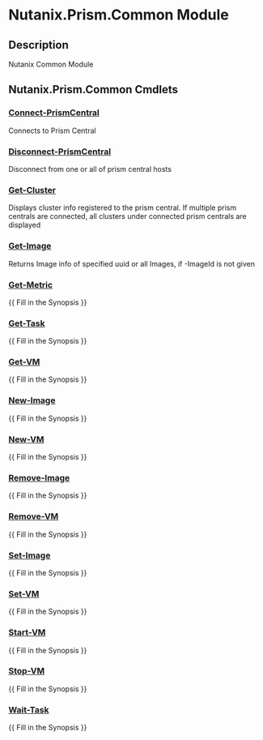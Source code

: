﻿---
Module Name: Nutanix.Prism.Common
Module Guid: 90f6d4c4-e5b2-4ce4-9d79-6b6afefe9aa6
Download Help Link: https://raw.githubusercontent.com/jaekwonpark/docs/master/cmdlet-help/
Help Version: 0.0.0.33
Locale: en-US
---

# Nutanix.Prism.Common Module
## Description
Nutanix Common Module

## Nutanix.Prism.Common Cmdlets
### [Connect-PrismCentral](Connect-PrismCentral.md)
Connects to Prism Central

### [Disconnect-PrismCentral](Disconnect-PrismCentral.md)
Disconnect from one or all of prism central hosts

### [Get-Cluster](Get-Cluster.md)
Displays cluster info registered to the prism central. If multiple prism centrals are connected, all clusters under connected prism centrals are displayed

### [Get-Image](Get-Image.md)
Returns Image info of specified uuid or all Images, if -ImageId is not given

### [Get-Metric](Get-Metric.md)
{{ Fill in the Synopsis }}

### [Get-Task](Get-Task.md)
{{ Fill in the Synopsis }}

### [Get-VM](Get-VM.md)
{{ Fill in the Synopsis }}

### [New-Image](New-Image.md)
{{ Fill in the Synopsis }}

### [New-VM](New-VM.md)
{{ Fill in the Synopsis }}

### [Remove-Image](Remove-Image.md)
{{ Fill in the Synopsis }}

### [Remove-VM](Remove-VM.md)
{{ Fill in the Synopsis }}

### [Set-Image](Set-Image.md)
{{ Fill in the Synopsis }}

### [Set-VM](Set-VM.md)
{{ Fill in the Synopsis }}

### [Start-VM](Start-VM.md)
{{ Fill in the Synopsis }}

### [Stop-VM](Stop-VM.md)
{{ Fill in the Synopsis }}

### [Wait-Task](Wait-Task.md)
{{ Fill in the Synopsis }}

